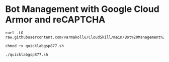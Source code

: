 # Bot Management with Google Cloud Armor and reCAPTCHA

```
curl -LO raw.githubusercontent.com/varmakollu/CloudSkill/main/Bot%20Management%20with%20Google%20Cloud%20Armor%20and%20reCAPTCHA/quicklabgsp877.sh

chmod +x quicklabgsp877.sh

./quicklabgsp877.sh

```
